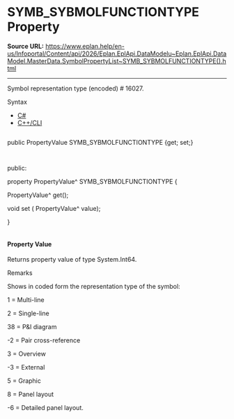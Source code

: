 # SYMB_SYBMOLFUNCTIONTYPE Property

**Source URL:** https://www.eplan.help/en-us/Infoportal/Content/api/2026/Eplan.EplApi.DataModelu~Eplan.EplApi.DataModel.MasterData.SymbolPropertyList~SYMB_SYBMOLFUNCTIONTYPE().html

---

Symbol representation type (encoded) # 16027.

Syntax

- [C#](#i-syntax-CS)
- [C++/CLI](#i-syntax-CPP2005)

```
```
public PropertyValue SYMB_SYBMOLFUNCTIONTYPE {get; set;}
```
```

```
```
public:

property PropertyValue^ SYMB_SYBMOLFUNCTIONTYPE {

   PropertyValue^ get();

   void set (    PropertyValue^ value);

}
```
```

#### Property Value

Returns property value of type System.Int64.

Remarks

Shows in coded form the representation type of the symbol:

1 = Multi-line

2 = Single-line

38 = P&I diagram

-2 = Pair cross-reference

3 = Overview

-3 = External

5 = Graphic

8 = Panel layout

-6 = Detailed panel layout.
